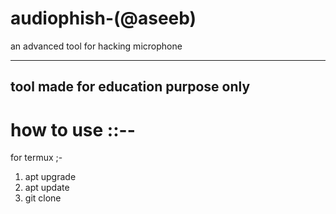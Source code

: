# audiophish-(@aseeb)

an advanced tool for hacking microphone


------
tool made for education purpose only
------

# how to use ::--

for termux ;-

1) apt upgrade
2) apt update
3) git clone


